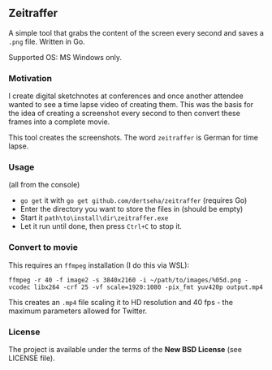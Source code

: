 ## Zeitraffer
A simple tool that grabs the content of the screen every second and saves a `.png` file. Written in Go.

Supported OS: MS Windows only.

### Motivation
I create digital sketchnotes at conferences and once another attendee wanted to see a time lapse video of creating them.
This was the basis for the idea of creating a screenshot every second to then convert these frames into a complete movie.

This tool creates the screenshots. The word `zeitraffer` is German for time lapse.

### Usage

(all from the console) 

* `go get` it with `go get github.com/dertseha/zeitraffer` (requires Go)
* Enter the directory you want to store the files in (should be empty)
* Start it `path\to\install\dir\zeitraffer.exe`
* Let it run until done, then press `Ctrl+C` to stop it.

### Convert to movie

This requires an `ffmpeg` installation (I do this via WSL):
```
ffmpeg -r 40 -f image2 -s 3840x2160 -i ~/path/to/images/%05d.png -vcodec libx264 -crf 25 -vf scale=1920:1080 -pix_fmt yuv420p output.mp4
```

This creates an `.mp4` file scaling it to HD resolution and 40 fps - the maximum parameters allowed for Twitter.

### License

The project is available under the terms of the **New BSD License** (see LICENSE file).
